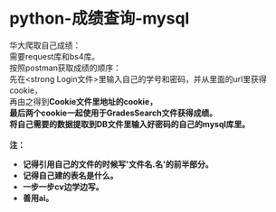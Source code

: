 # python-成绩查询-mysql

华大爬取自己成绩：<br>
需要request库和bs4库。<br>
按照postman获取成绩的顺序：<br>
先在<strong Login文件>里输入自己的学号和密码，并从里面的url里获得cookie，<br>
再由之得到<strong>Cookie文件<strong>里地址的cookie，<br>
最后两个cookie一起使用于<strong>GradesSearch文件<strong>获得成绩。<br>
将自己需要的数据提取到<strong>DB文件<strong>里输入好密码的自己的mysql库里。
<br>
<br>
注：<br>
* 记得引用自己的文件的时候写'文件名.名'的前半部分。
* 记得自己建的表名是什么。
* 一步一步cv边学边写。
* 善用ai。
